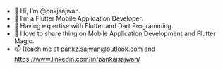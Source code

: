 - 👋 Hi, I’m @pnkjsajwan.
- 👀 I’m a Flutter Mobile Application Developer.
- 🌱 Having expertise with Flutter and Dart Programming.
- 💞️ I love to share thing on Mobile Application Development and Flutter Magic.
- 📫 Reach me at pankz.sajwan@outlook.com and https://www.linkedin.com/in/pankajsajwan/
